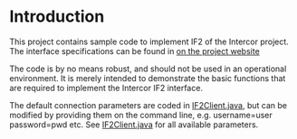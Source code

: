 # Introduction
This project contains sample code to implement IF2 of the Intercor project. The interface specifications can be found in [on the project website](http://intercor.diviprojects.wpengine.com/wp-content/uploads/sites/15/2018/03/InterCor_M4-Upgraded-Specifications-Hybrid_v1.0.pdf)

The code is by no means robust, and should not be used in an operational environment. It is merely intended to demonstrate the basic functions that are required to implement the Intercor IF2 interface. 

 The default connection parameters are coded in [IF2Client.java](src/interfor/if2/client/IF2Client.java), but can be modified by providing them on the 
command line, e.g. username=user password=pwd etc. See [IF2Client.java](src/interfor/if2/client/IF2Client.java) for all
available parameters.

